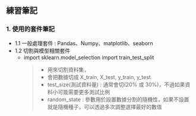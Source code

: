 ## 練習筆記
### 1. 使用的套件筆記
  * 1.1 一般處理套件 : Pandas、Numpy、matplotlib、seaborn
  * 1.2 切割與模型相關套件
     * import sklearn.model_selection import train_test_split
        > * 用來切割資料集，
          > * 會把數據切成 X_train, X_test, y_train, y_test
          > * test_size(測試資料量) : 通常會切(20% 或 30%)，不過如果資料小可能需要更多測試比例
          > * random_state : 參數用於設置數據分割的隨機性，如果不設置就是隨機種子，可以透過多次調整選擇最好的數值
